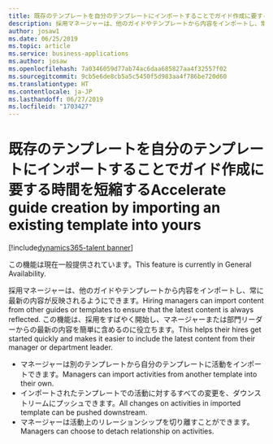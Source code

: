 ```yaml
---
title: 既存のテンプレートを自分のテンプレートにインポートすることでガイド作成に要する時間を短縮する
description: 採用マネージャーは、他のガイドやテンプレートから内容をインポートし、常に最新の内容が反映されるようにできます。
author: josaw1
ms.date: 06/25/2019
ms.topic: article
ms.service: business-applications
ms.author: josaw
ms.openlocfilehash: 7a0346059d77ab74ac6daa685827aa4f32557f02
ms.sourcegitcommit: 9cb5e6de8cb5a5c5450f5d983aa4f786be720d60
ms.translationtype: HT
ms.contentlocale: ja-JP
ms.lasthandoff: 06/27/2019
ms.locfileid: "1703427"
---
```

#  <a name="accelerate-guide-creation-by-importing-an-existing-template-into-yours"></a><span data-ttu-id="aa1de-103">既存のテンプレートを自分のテンプレートにインポートすることでガイド作成に要する時間を短縮する</span><span class="sxs-lookup"><span data-stu-id="aa1de-103">Accelerate guide creation by importing an existing template into yours</span></span>

[!include[dynamics365-talent banner](../../includes/dynamics365-talent.md)]

<span data-ttu-id="aa1de-104">この機能は現在一般提供されています。</span><span class="sxs-lookup"><span data-stu-id="aa1de-104">This feature is currently in General Availability.</span></span>

<span data-ttu-id="aa1de-105">採用マネージャーは、他のガイドやテンプレートから内容をインポートし、常に最新の内容が反映されるようにできます。</span><span class="sxs-lookup"><span data-stu-id="aa1de-105">Hiring managers can import content from other guides or templates to ensure that the latest content is always reflected.</span></span> <span data-ttu-id="aa1de-106">この機能は、採用をすばやく開始し、マネージャーまたは部門リーダーからの最新の内容を簡単に含めるのに役立ちます。</span><span class="sxs-lookup"><span data-stu-id="aa1de-106">This helps their hires get started quickly and makes it easier to include the latest content from their manager or department leader.</span></span> 

-   <span data-ttu-id="aa1de-107">マネージャーは別のテンプレートから自分のテンプレートに活動をインポートできます。</span><span class="sxs-lookup"><span data-stu-id="aa1de-107">Managers can import activities from another template into their own.</span></span>
-   <span data-ttu-id="aa1de-108">インポートされたテンプレートでの活動に対するすべての変更を、ダウンストリームにプッシュできます。</span><span class="sxs-lookup"><span data-stu-id="aa1de-108">All changes on activities in imported template can be pushed downstream.</span></span>
-   <span data-ttu-id="aa1de-109">マネージャーは活動上のリレーションシップを切り離すことができます。</span><span class="sxs-lookup"><span data-stu-id="aa1de-109">Managers can choose to detach relationship on activities.</span></span>

